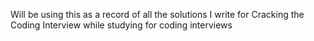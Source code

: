 Will be using this as a record of all the solutions I write for Cracking the Coding Interview while studying for coding interviews
